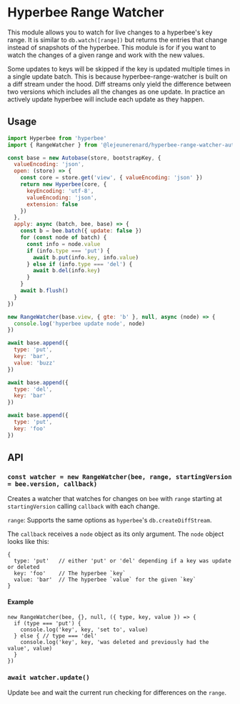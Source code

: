 # Hyperbee Range Watcher

This module allows you to watch for live changes to a hyperbee's key range. It
is similar to `db.watch([range])` but returns the entries that change instead of
snapshots of the hyperbee. This module is for if you want to watch the changes
of a given range and work with the new values.

Some updates to keys will be skipped if the key is updated multiple times in
a single update batch. This is because hyperbee-range-watcher is built on a
diff stream under the hood. Diff streams only yield the difference between two
versions which includes all the changes as one update. In practice an actively
update hyperbee will include each update as they happen.

## Usage

```js
import Hyperbee from 'hyperbee'
import { RangeWatcher } from '@lejeunerenard/hyperbee-range-watcher-autobase'

const base = new Autobase(store, bootstrapKey, {
  valueEncoding: 'json',
  open: (store) => {
    const core = store.get('view', { valueEncoding: 'json' })
    return new Hyperbee(core, {
      keyEncoding: 'utf-8',
      valueEncoding: 'json',
      extension: false
    })
  },
  apply: async (batch, bee, base) => {
    const b = bee.batch({ update: false })
    for (const node of batch) {
      const info = node.value
      if (info.type === 'put') {
        await b.put(info.key, info.value)
      } else if (info.type === 'del') {
        await b.del(info.key)
      }
    }
    await b.flush()
  }
})

new RangeWatcher(base.view, { gte: 'b' }, null, async (node) => {
  console.log('hyperbee update node', node)
})

await base.append({
  type: 'put',
  key: 'bar',
  value: 'buzz'
})

await base.append({
  type: 'del',
  key: 'bar'
})

await base.append({
  type: 'put',
  key: 'foo'
})
```

## API

### `const watcher = new RangeWatcher(bee, range, startingVersion = bee.version, callback)`

Creates a watcher that watches for changes on `bee` with `range` starting at
`startingVersion` calling `callback` with each change.

`range`: Supports the same options as `hyperbee`'s `db.createDiffStream`.

The `callback` receives a `node` object as its only argument. The `node` object
looks like this:

```
{
  type: 'put'   // either 'put' or 'del' depending if a key was update or deleted
  key: 'foo'    // The hyperbee `key`
  value: 'bar'  // The hyperbee `value` for the given `key`
}
```

#### Example

```
new RangeWatcher(bee, {}, null, ({ type, key, value }) => {
  if (type === 'put') {
    console.log('key', key, 'set to', value)
  } else { // type === 'del'
    console.log('key', key, 'was deleted and previously had the value', value)
  }
})
```

### `await watcher.update()`

Update `bee` and wait the current run checking for differences on the `range`.
